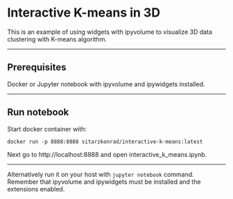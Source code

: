 # Interactive K-means in 3D

This is an example of using widgets with ipyvolume to visualize 3D data clustering with K-means algorithm.

___

## Prerequisites
Docker or Jupyter notebook with ipyvolume and ipywidgets installed.

___

## Run notebook

Start docker container with:

`docker run -p 8888:8888 sitarzkonrad/interactive-k-means:latest`

Next go to http://localhost:8888 and open interactive_k_means.ipynb.

- - -

Alternatively run it on your host with `jupyter notebook` command.
Remember that ipyvolume and ipywidgets must be installed and the extensions enabled.
